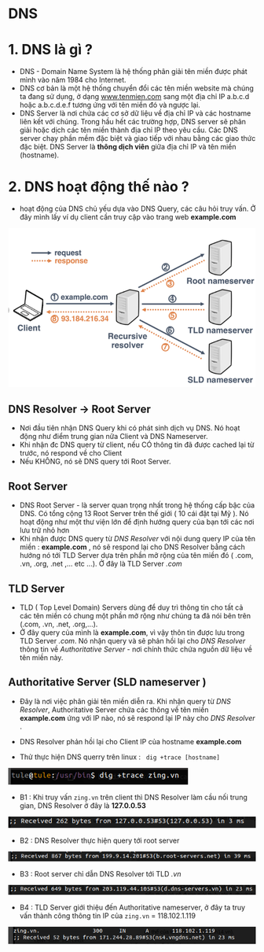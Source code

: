 # DNS

# 1. DNS là gì ? 
- DNS - Domain Name System là hệ thống phân giải tên miền được phát mình vào năm 1984 cho Internet. 
- DNS cơ bản là một hệ thống chuyển đổi các tên miền website mà chúng ta đang sử dụng, ở dạng www.tenmien.com sang một địa chỉ IP a.b.c.d hoặc a.b.c.d.e.f tương ứng với tên miền đó và ngược lại.
- DNS Server là nơi chứa các cơ sở dữ liệu về địa chỉ IP và các hostname liên kết với chúng. Trong hầu hết các trường hợp, DNS server sẽ phân giải hoặc dịch các tên miền thành địa chỉ IP theo yêu cầu. Các DNS server chạy phần mềm đặc biệt và giao tiếp với nhau bằng các giao thức đặc biệt. DNS Server là **thông dịch viên** giữa địa chỉ IP và tên miền (hostname).

# 2. DNS hoạt động thế nào ? 
- hoạt động của DNS chủ yếu dựa vào DNS Query, các câu hỏi truy vấn. Ở đây mình lấy ví dụ client cần truy cập vào trang web **example.com**

 <img src="https://github.com/tulha161/linux/blob/main/images/18.1.png">

## DNS Resolver -> Root Server 
- Nơi đầu tiên nhận DNS Query khi có phát sinh dịch vụ DNS. Nó hoạt động như điểm trung gian nữa Client và DNS Nameserver.
- Khi nhận đc DNS query từ client, nếu CÓ thông tin đã được cached lại từ trước, nó respond về cho Client
- Nếu KHÔNG, nó sẽ DNS query tới Root Server.

## Root Server
- DNS Root Server - là server quan trọng nhất trong hệ thống cấp bậc của DNS. Có tổng cộng 13 Root Server trên thế giới ( 10 cái đặt tại Mỹ ). Nó hoạt động như một thư viện lớn để định hướng query của bạn tới các nơi lưu trữ nhỏ hơn
- Khi nhận được DNS query từ *DNS Resolver* với nội dung query IP của tên miền : **example.com** , nó sẽ respond lại cho DNS Resolver bằng cách hướng nó tới TLD Server dựa trên phần mở rộng của tên miền đó ( .com, .vn, .org, .net ,... etc ...). Ở đây là TLD Server *.com*

## TLD Server
- TLD ( Top Level Domain) Servers  dùng để duy trì thông tin cho tất cả các tên miền có chung một phần mở rộng như chúng ta đã nói bên trên (.com, .vn, .net, .org,...).
- Ở đây query của mình là **example.com**, vì vậy thôn tin được lưu trong TLD Server *.com*. Nó nhận query và sẽ phản hồi lại cho *DNS Resolver* thông tin về *Authoritative Server* - nơi chính thức chứa nguồn dữ liệu về tên miền này.

## Authoritative Server (SLD nameserver )
- Đây là nơi việc phân giải tên miền diễn ra. Khi nhận query từ *DNS Resolver*, Authoritative Server chứa các thông về tên miền **example.com** ứng với IP nào, nó sẽ respond lại IP này cho *DNS Resolver* . 
- DNS Resolver phản hồi lại cho Client IP của hostname **example.com**

- Thử thực hiện DNS querry trên linux : 
 ` dig +trace [hostname]`
 <img src="https://github.com/tulha161/linux/blob/main/images/18.2.png">

- B1 : Khi truy vấn `zing.vn` trên client thì DNS Resolver làm cầu nối trung gian, DNS Resolver ở đây là **127.0.0.53** 

 <img src="https://github.com/tulha161/linux/blob/main/images/18.3.png">
 
- B2 : DNS Resolver thực hiện query tới root server 

 <img src="https://github.com/tulha161/linux/blob/main/images/18.4.png">
 
- B3 : Root server chỉ dẫn DNS Resolver tới TLD *.vn*

 <img src="https://github.com/tulha161/linux/blob/main/images/18.5.png">

- B4 : TLD Server giới thiệu đến Authoritative nameserver, ở đây ta truy vấn thành công thông tin IP của `zing.vn` = 118.102.1.119

 <img src="https://github.com/tulha161/linux/blob/main/images/18.6.png">



